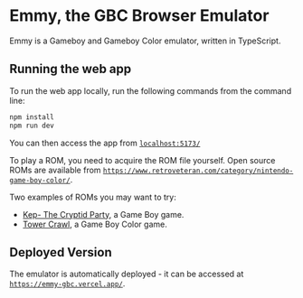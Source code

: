 # Emmy, the GBC Browser Emulator

Emmy is a Gameboy and Gameboy Color emulator, written in TypeScript.

## Running the web app

To run the web app locally, run the following commands from the command line:

```sh
npm install
npm run dev
```

You can then access the app from [`localhost:5173/`](http://localhost:5173)

To play a ROM, you need to acquire the ROM file yourself. Open source ROMs are available from [`https://www.retroveteran.com/category/nintendo-game-boy-color/`](https://www.retroveteran.com/category/nintendo-game-boy-color/).

Two examples of ROMs you may want to try:
- [Kep- The Cryptid Party](https://jokerchikorita.itch.io/kep-the-cryptid-party), a Game Boy game.
- [Tower Crawl](https://dionofspice.itch.io/the-evershifting-tower-of-doom), a Game Boy Color game.

## Deployed Version

The emulator is automatically deployed - it can be accessed at [`https://emmy-gbc.vercel.app/`](https://emmy-gbc.vercel.app/).
